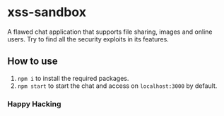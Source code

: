 # xss-sandbox
A flawed chat application that supports file sharing, images and online users.
Try to find all the security exploits in its features.

## How to use
1. `npm i` to install the required packages.
2. `npm start` to start the chat and access on `localhost:3000` by default.

### Happy Hacking

